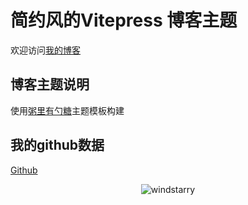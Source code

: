 # 简约风的Vitepress 博客主题
欢迎访问[我的博客](https://windstarry.gitee.io/windstarry/)
## 博客主题说明
使用[粥里有勺糖](https://sugarat.top/)主题模板构建

## 我的github数据
[Github](https://github.com/windstarry)
<p align="center"> <img src="https://github-readme-stats.vercel.app/api?username=windstarry&show_icons=true&theme=gotham" alt="windstarry" />

